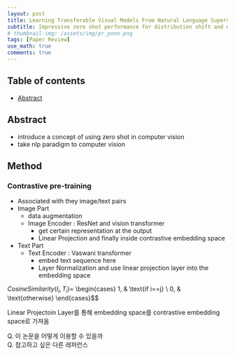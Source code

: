 ```yaml
---
layout: post
title: Learning Transferable Visual Models From Natural Language Supervision - 작성중
subtitle: Impressive zero shot performance for distribution shift and domain generalization
# thumbnail-img: /assets/img/pr_pono.png 
tags: [Paper Review]
use_math: true
comments: true
---
```


## Table of contents
- [Abstract](#abstract)

## Abstract
- introduce a concept of using zero shot in computer vision
- take nlp paradigm to computer vision 

## Method
### Contrastive pre-training
- Associated with they image/text pairs
- Image Part
  - data augmentation 
  - Image Encoder : ResNet and vision transformer
    - get certain representation at the output 
    - Linear Projection and finally inside contrastive embedding space
- Text Part
  - Text Encoder : Vaswani transformer
    - embed text sequence here 
    - Layer Normalization and use linear projection layer into the embedding space  

  
$Cosine Similarity(I_i,T_i) =$
\begin{cases}
1,  & \text{if i==j} \\
0, & \text{otherwise}
\end{cases}$$

Linear Projectoin Layer를 통해 embedding space를 contrastive embedding space로 가져옴


Q. 이 논문을 어떻게 이용할 수 있을까  
Q. 참고하고 싶은 다른 레퍼런스
